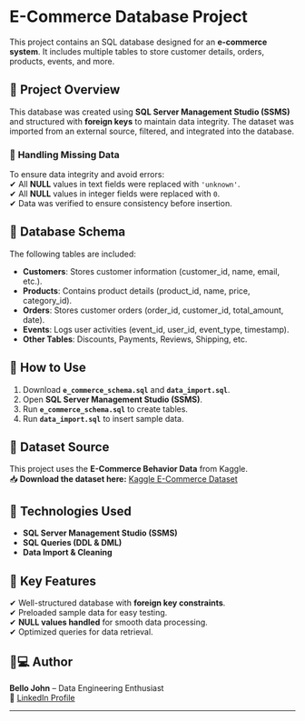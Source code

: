 # E-Commerce Database Project  

This project contains an SQL database designed for an **e-commerce system**. It includes multiple tables to store customer details, orders, products, events, and more.  

## 📌 Project Overview  
This database was created using **SQL Server Management Studio (SSMS)** and structured with **foreign keys** to maintain data integrity. The dataset was imported from an external source, filtered, and integrated into the database.  

### 🔄 **Handling Missing Data**  
To ensure data integrity and avoid errors:  
✔ All **NULL** values in text fields were replaced with `'unknown'`.  
✔ All **NULL** values in integer fields were replaced with `0`.  
✔ Data was verified to ensure consistency before insertion.  

## 📂 Database Schema  
The following tables are included:  
- **Customers**: Stores customer information (customer_id, name, email, etc.).  
- **Products**: Contains product details (product_id, name, price, category_id).  
- **Orders**: Stores customer orders (order_id, customer_id, total_amount, date).  
- **Events**: Logs user activities (event_id, user_id, event_type, timestamp).  
- **Other Tables**: Discounts, Payments, Reviews, Shipping, etc.  

## 🚀 How to Use  
1. Download **`e_commerce_schema.sql`** and **`data_import.sql`**.  
2. Open **SQL Server Management Studio (SSMS)**.  
3. Run **`e_commerce_schema.sql`** to create tables.  
4. Run **`data_import.sql`** to insert sample data.  

## 🔗 Dataset Source  
This project uses the **E-Commerce Behavior Data** from Kaggle.  
📥 **Download the dataset here:** [Kaggle E-Commerce Dataset](https://www.kaggle.com/datasets/mkechinov/ecommerce-behavior-data-from-multi-category-store)  

## 🔧 Technologies Used  
- **SQL Server Management Studio (SSMS)**  
- **SQL Queries (DDL & DML)**  
- **Data Import & Cleaning**  

## 📜 Key Features  
✔ Well-structured database with **foreign key constraints**.  
✔ Preloaded sample data for easy testing.  
✔ **NULL values handled** for smooth data processing.  
✔ Optimized queries for data retrieval.  

## 👨💻 Author  
**Bello John** – Data Engineering Enthusiast  
🔗 [LinkedIn Profile](https://www.linkedin.com/in/bello-john-493b15155)  

---

